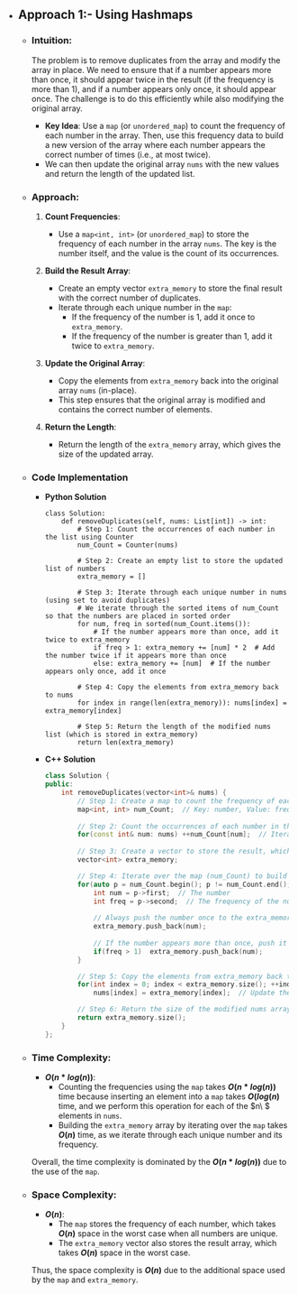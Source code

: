 - ## Approach 1:- Using Hashmaps

    - ### Intuition:
        The problem is to remove duplicates from the array and modify the array in place. We need to ensure that if a number appears more than once, it should appear twice in the result (if the frequency is more than 1), and if a number appears only once, it should appear once. The challenge is to do this efficiently while also modifying the original array.

        - **Key Idea**: Use a `map` (or `unordered_map`) to count the frequency of each number in the array. Then, use this frequency data to build a new version of the array where each number appears the correct number of times (i.e., at most twice).
        - We can then update the original array `nums` with the new values and return the length of the updated list.

    - ### Approach:
        1. **Count Frequencies**:
            - Use a `map<int, int>` (or `unordered_map`) to store the frequency of each number in the array `nums`. The key is the number itself, and the value is the count of its occurrences.
        
        2. **Build the Result Array**:
            - Create an empty vector `extra_memory` to store the final result with the correct number of duplicates.
            - Iterate through each unique number in the `map`:
                - If the frequency of the number is 1, add it once to `extra_memory`.
                - If the frequency of the number is greater than 1, add it twice to `extra_memory`.
        
        3. **Update the Original Array**:
            - Copy the elements from `extra_memory` back into the original array `nums` (in-place).
            - This step ensures that the original array is modified and contains the correct number of elements.

        4. **Return the Length**:
            - Return the length of the `extra_memory` array, which gives the size of the updated array.

    - ### Code Implementation
        - **Python Solution**
            ```python3 []
            class Solution:
                def removeDuplicates(self, nums: List[int]) -> int:
                    # Step 1: Count the occurrences of each number in the list using Counter
                    num_Count = Counter(nums)
                    
                    # Step 2: Create an empty list to store the updated list of numbers
                    extra_memory = []
                    
                    # Step 3: Iterate through each unique number in nums (using set to avoid duplicates)
                    # We iterate through the sorted items of num_Count so that the numbers are placed in sorted order
                    for num, freq in sorted(num_Count.items()):
                        # If the number appears more than once, add it twice to extra_memory
                        if freq > 1: extra_memory += [num] * 2  # Add the number twice if it appears more than once
                        else: extra_memory += [num]  # If the number appears only once, add it once
                    
                    # Step 4: Copy the elements from extra_memory back to nums
                    for index in range(len(extra_memory)): nums[index] = extra_memory[index]
                    
                    # Step 5: Return the length of the modified nums list (which is stored in extra_memory)
                    return len(extra_memory)
            ```
        
        - **C++ Solution**
            ```cpp []
            class Solution {
            public:
                int removeDuplicates(vector<int>& nums) {
                    // Step 1: Create a map to count the frequency of each number in nums
                    map<int, int> num_Count;  // Key: number, Value: frequency of the number
                    
                    // Step 2: Count the occurrences of each number in the nums vector
                    for(const int& num: nums) ++num_Count[num];  // Iterate through nums and update frequency
                    
                    // Step 3: Create a vector to store the result, which will hold the modified nums
                    vector<int> extra_memory;

                    // Step 4: Iterate over the map (num_Count) to build the updated array
                    for(auto p = num_Count.begin(); p != num_Count.end(); ++p) {
                        int num = p->first;  // The number
                        int freq = p->second;  // The frequency of the number
                        
                        // Always push the number once to the extra_memory vector
                        extra_memory.push_back(num);
                        
                        // If the number appears more than once, push it again (it should appear twice)
                        if(freq > 1)  extra_memory.push_back(num);
                    }

                    // Step 5: Copy the elements from extra_memory back to the nums vector
                    for(int index = 0; index < extra_memory.size(); ++index)
                        nums[index] = extra_memory[index];  // Update the nums vector with elements from extra_memory

                    // Step 6: Return the size of the modified nums array (the number of elements in extra_memory)
                    return extra_memory.size();
                }
            };
            ```

    - ### Time Complexity:
        - **$O(n*log(n))$**: 
            - Counting the frequencies using the `map` takes **$O(n*log(n))$** time because inserting an element into a `map` takes **$O(log(n)$** time, and we perform this operation for each of the $n\ $ elements in `nums`.
            - Building the `extra_memory` array by iterating over the `map` takes **$O(n)$** time, as we iterate through each unique number and its frequency.

        Overall, the time complexity is dominated by the **$O(n*log(n))$** due to the use of the `map`.

    - ### Space Complexity:
        - **$O(n)$**:
            - The `map` stores the frequency of each number, which takes **$O(n)$** space in the worst case when all numbers are unique.
            - The `extra_memory` vector also stores the result array, which takes **$O(n)$** space in the worst case.

        Thus, the space complexity is **$O(n)$** due to the additional space used by the `map` and `extra_memory`.
